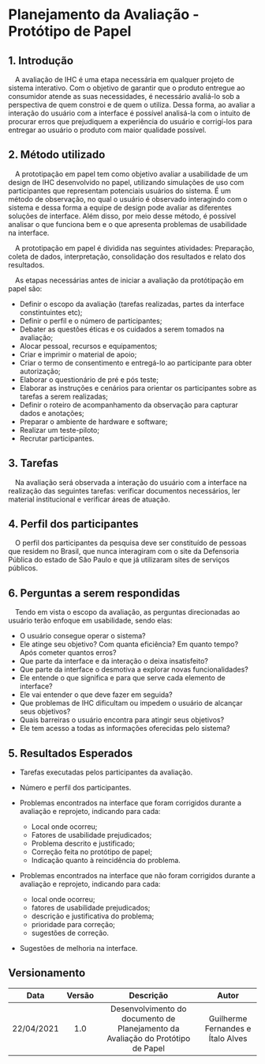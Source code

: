 # Planejamento da Avaliação - Protótipo de Papel

## 1. Introdução

&emsp;A avaliação de IHC é uma etapa necessária em qualquer projeto de sistema interativo. Com o objetivo de garantir que o produto entregue ao consumidor atende as suas necessidades, é necessário avaliá-lo sob a perspectiva de quem constroi e de quem o utiliza. Dessa forma, ao avaliar a interação do usuário com a interface é possível analisá-la com o intuito de procurar erros que prejudiquem a experiência do usuário e corrigí-los para entregar ao usuário o produto com maior qualidade possível.

## 2. Método utilizado

&emsp;A prototipação em papel tem como objetivo avaliar a usabilidade de um design de IHC desenvolvido no papel, utilizando simulações de uso com participantes que representam potenciais usuários do sistema. É um método de observação, no qual o usuário é observado interagindo com o sistema e dessa forma a equipe de design pode avaliar as diferentes soluções de interface. Além disso, por meio desse método, é possível analisar o que funciona bem e o que apresenta problemas de usabilidade na interface.

&emsp;A prototipação em papel é dividida nas seguintes atividades: Preparação, coleta de dados, interpretação, consolidação dos resultados e relato dos resultados.

&emsp;As etapas necessárias antes de iniciar a avaliação da protótipação em papel são:

- Definir o escopo da avaliação (tarefas realizadas, partes da interface constintuintes etc);
- Definir o perfil e o número de participantes;
- Debater as questões éticas e os cuidados a serem tomados na avaliação;
- Alocar pessoal, recursos e equipamentos;
- Criar e imprimir o material de apoio;
- Criar o termo de consentimento e entregá-lo ao participante para obter autorização;
- Elaborar o questionário de pré e pós teste;
- Elaborar as instruções e cenários para orientar os participantes sobre as tarefas a serem realizadas;
- Definir o roteiro de acompanhamento da observação para capturar dados e anotações;
- Preparar o ambiente de hardware e software;
- Realizar um teste-piloto;
- Recrutar participantes.

## 3. Tarefas

&emsp;Na avaliação será observada a interação do usuário com a interface na realização das seguintes tarefas: verificar documentos necessários, ler material institucional e verificar áreas de atuação.

## 4. Perfil dos participantes

&emsp;O perfil dos participantes da pesquisa deve ser constituído de pessoas que residem no Brasil, que nunca interagiram com o site da Defensoria Pública do estado de São Paulo e que já utilizaram sites de serviços públicos.

## 6. Perguntas a serem respondidas

&emsp;Tendo em vista o escopo da avaliação, as perguntas direcionadas ao usuário terão enfoque em usabilidade, sendo elas:

- O usuário consegue operar o sistema?
- Ele atinge seu objetivo? Com quanta eficiência? Em quanto tempo? Após cometer quantos erros?
- Que parte da interface e da interação o deixa insatisfeito?
- Que parte da interface o desmotiva a explorar novas funcionalidades?
- Ele entende o que significa e para que serve cada elemento de interface?
- Ele vai entender o que deve fazer em seguida?
- Que problemas de IHC dificultam ou impedem o usuário de alcançar seus objetivos?
- Quais barreiras o usuário encontra para atingir seus objetivos?
- Ele tem acesso a todas as informações oferecidas pelo sistema?

## 5. Resultados Esperados

- Tarefas executadas pelos participantes da avaliação.
- Número e perfil dos participantes.
- Problemas encontrados na interface que foram corrigidos durante a avaliação e reprojeto, indicando para cada:

  - Local onde ocorreu;
  - Fatores de usabilidade prejudicados;
  - Problema descrito e justificado;
  - Correção feita no protótipo de papel;
  - Indicação quanto à reincidência do problema.

- Problemas encontrados na interface que não foram corrigidos durante a avaliação e reprojeto, indicando para cada:

  - local onde ocorreu;
  - fatores de usabilidade prejudicados;
  - descrição e justificativa do problema;
  - prioridade para correção;
  - sugestões de correção.

- Sugestões de melhoria na interface.

## Versionamento

|    Data    | Versão |                                    Descrição                                    |               Autor               |
| :--------: | :----: | :-----------------------------------------------------------------------------: | :-------------------------------: |
| 22/04/2021 |  1.0   | Desenvolvimento do documento de Planejamento da Avaliação do Protótipo de Papel | Guilherme Fernandes e Ítalo Alves |
